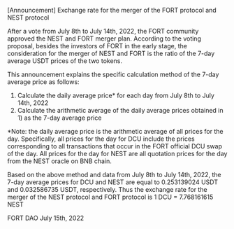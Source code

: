[Announcement] Exchange rate for the merger of the FORT protocol and NEST protocol

After a vote from July 8th to July 14th, 2022, the FORT community approved the NEST and FORT merger plan. According to the voting proposal, besides the investors of FORT in the early stage, the consideration for the merger of NEST and FORT is the ratio of the 7-day average USDT prices of the two tokens. 

This announcement explains the specific calculation method of the 7-day average price as follows:

1) Calculate the daily average price* for each day from July 8th to July 14th, 2022
2) Calculate the arithmetic average of the daily average prices obtained in 1) as the 7-day average price 

*Note: the daily average price is the arithmetic average of all prices for the day. Specifically, all prices for the day for DCU include the prices corresponding to all transactions that occur in the FORT official DCU swap of the day.  All prices for the day for NEST are all quotation prices for the day from the NEST oracle on BNB chain.


Based on the above method and data from July 8th to July 14th, 2022, the 7-day average prices for DCU and NEST are equal to 0.253139024 USDT and 0.032586735 USDT, respectively. Thus the exchange rate for the merger of the NEST protocol and FORT protocol is 1 DCU = 7.768161615 NEST



FORT DAO
July 15th, 2022
